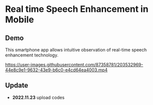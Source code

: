 # Real time Speech Enhancement in Mobile

## Demo
This smartphone app allows intuitive observation of real-time speech enhancement technology.

https://user-images.githubusercontent.com/87358781/203532969-44e8c9e1-9632-43e9-b6c0-e4cd64ea4003.mp4

## Update
* **2022.11.23** upload codes
